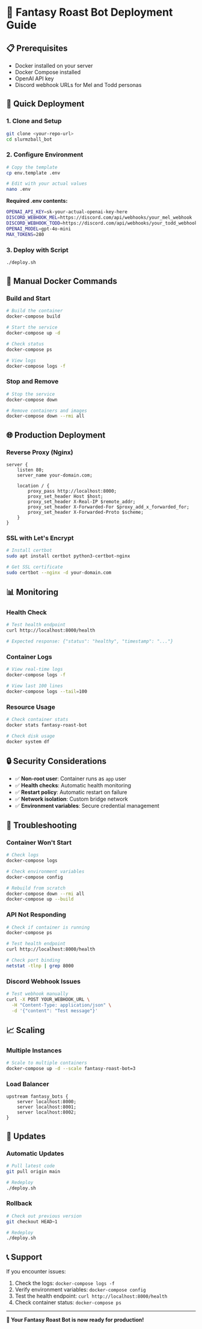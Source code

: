 # 🚀 Fantasy Roast Bot Deployment Guide

## 📋 Prerequisites

- Docker installed on your server
- Docker Compose installed
- OpenAI API key
- Discord webhook URLs for Mel and Todd personas

## 🔧 Quick Deployment

### 1. **Clone and Setup**
```bash
git clone <your-repo-url>
cd slurmzball_bot
```

### 2. **Configure Environment**
```bash
# Copy the template
cp env.template .env

# Edit with your actual values
nano .env
```

**Required .env contents:**
```bash
OPENAI_API_KEY=sk-your-actual-openai-key-here
DISCORD_WEBHOOK_MEL=https://discord.com/api/webhooks/your_mel_webhook
DISCORD_WEBHOOK_TODD=https://discord.com/api/webhooks/your_todd_webhook
OPENAI_MODEL=gpt-4o-mini
MAX_TOKENS=280
```

### 3. **Deploy with Script**
```bash
./deploy.sh
```

## 🐳 Manual Docker Commands

### **Build and Start**
```bash
# Build the container
docker-compose build

# Start the service
docker-compose up -d

# Check status
docker-compose ps

# View logs
docker-compose logs -f
```

### **Stop and Remove**
```bash
# Stop the service
docker-compose down

# Remove containers and images
docker-compose down --rmi all
```

## 🌐 Production Deployment

### **Reverse Proxy (Nginx)**
```nginx
server {
    listen 80;
    server_name your-domain.com;

    location / {
        proxy_pass http://localhost:8000;
        proxy_set_header Host $host;
        proxy_set_header X-Real-IP $remote_addr;
        proxy_set_header X-Forwarded-For $proxy_add_x_forwarded_for;
        proxy_set_header X-Forwarded-Proto $scheme;
    }
}
```

### **SSL with Let's Encrypt**
```bash
# Install certbot
sudo apt install certbot python3-certbot-nginx

# Get SSL certificate
sudo certbot --nginx -d your-domain.com
```

## 📊 Monitoring

### **Health Check**
```bash
# Test health endpoint
curl http://localhost:8000/health

# Expected response: {"status": "healthy", "timestamp": "..."}
```

### **Container Logs**
```bash
# View real-time logs
docker-compose logs -f

# View last 100 lines
docker-compose logs --tail=100
```

### **Resource Usage**
```bash
# Check container stats
docker stats fantasy-roast-bot

# Check disk usage
docker system df
```

## 🔒 Security Considerations

- ✅ **Non-root user**: Container runs as `app` user
- ✅ **Health checks**: Automatic health monitoring
- ✅ **Restart policy**: Automatic restart on failure
- ✅ **Network isolation**: Custom bridge network
- ✅ **Environment variables**: Secure credential management

## 🚨 Troubleshooting

### **Container Won't Start**
```bash
# Check logs
docker-compose logs

# Check environment variables
docker-compose config

# Rebuild from scratch
docker-compose down --rmi all
docker-compose up --build
```

### **API Not Responding**
```bash
# Check if container is running
docker-compose ps

# Test health endpoint
curl http://localhost:8000/health

# Check port binding
netstat -tlnp | grep 8000
```

### **Discord Webhook Issues**
```bash
# Test webhook manually
curl -X POST YOUR_WEBHOOK_URL \
  -H "Content-Type: application/json" \
  -d '{"content": "Test message"}'
```

## 📈 Scaling

### **Multiple Instances**
```bash
# Scale to multiple containers
docker-compose up -d --scale fantasy-roast-bot=3
```

### **Load Balancer**
```nginx
upstream fantasy_bots {
    server localhost:8000;
    server localhost:8001;
    server localhost:8002;
}
```

## 🔄 Updates

### **Automatic Updates**
```bash
# Pull latest code
git pull origin main

# Redeploy
./deploy.sh
```

### **Rollback**
```bash
# Check out previous version
git checkout HEAD~1

# Redeploy
./deploy.sh
```

## 📞 Support

If you encounter issues:
1. Check the logs: `docker-compose logs -f`
2. Verify environment variables: `docker-compose config`
3. Test the health endpoint: `curl http://localhost:8000/health`
4. Check container status: `docker-compose ps`

---

**🎉 Your Fantasy Roast Bot is now ready for production!**
